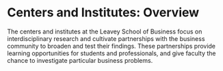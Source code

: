 Centers and Institutes: Overview
================================

The centers and institutes at the Leavey School of Business focus on interdisciplinary research and cultivate partnerships with the business community to broaden and test their findings. These partnerships provide learning opportunities for students and professionals, and give faculty the chance to investigate particular business problems.
